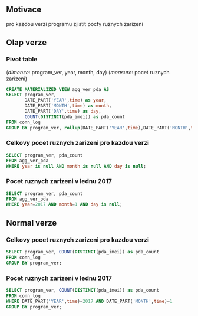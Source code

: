 ## Motivace 
pro kazdou verzi programu zjistit pocty ruznych zarizeni

## Olap verze

### Pivot table

(*dimenze*: program_ver, year, month, day) (*measure*: pocet ruznych zarizeni)

```sql
CREATE MATERIALIZED VIEW agg_ver_pda AS 
SELECT program_ver,
       DATE_PART('YEAR',time) as year,
       DATE_PART('MONTH',time) as month,
       DATE_PART('DAY',time) as day,
       COUNT(DISTINCT(pda_imei)) as pda_count
FROM conn_log
GROUP BY program_ver, rollup(DATE_PART('YEAR',time),DATE_PART('MONTH',time),DATE_PART('DAY',time));
```

### Celkovy pocet ruznych zarizeni pro kazdou verzi

```sql
SELECT program_ver, pda_count 
FROM agg_ver_pda 
WHERE year is null AND month is null AND day is null;
```

### Pocet ruznych zarizeni v lednu 2017

```sql
SELECT program_ver, pda_count 
FROM agg_ver_pda 
WHERE year=2017 AND month=1 AND day is null;
```

## Normal verze

### Celkovy pocet ruznych zarizeni pro kazdou verzi

```sql
SELECT program_ver, COUNT(DISTINCT(pda_imei)) as pda_count                                                   
FROM conn_log
GROUP BY program_ver;
```

### Pocet ruznych zarizeni v lednu 2017

```sql
SELECT program_ver, COUNT(DISTINCT(pda_imei)) as pda_count                                                   
FROM conn_log 
WHERE DATE_PART('YEAR',time)=2017 AND DATE_PART('MONTH',time)=1
GROUP BY program_ver;
```
